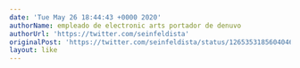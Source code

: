 ```yaml
---
date: 'Tue May 26 18:44:43 +0000 2020'
authorName: empleado de electronic arts portador de denuvo
authorUrl: 'https://twitter.com/seinfeldista'
originalPost: 'https://twitter.com/seinfeldista/status/1265353185604046848'
layout: like
---
```

